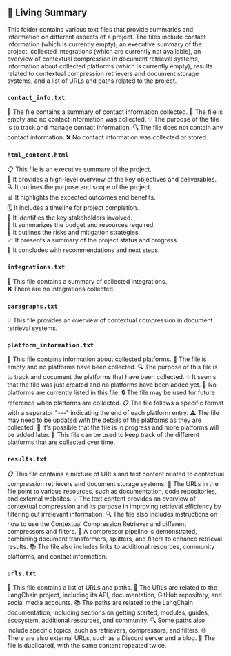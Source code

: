 

<!-- Living README Summary -->
## 🌳 Living Summary

This folder contains various text files that provide summaries and information on different aspects of a project. The files include contact information (which is currently empty), an executive summary of the project, collected integrations (which are currently not available), an overview of contextual compression in document retrieval systems, information about collected platforms (which is currently empty), results related to contextual compression retrievers and document storage systems, and a list of URLs and paths related to the project.


### `contact_info.txt`

📄 The file contains a summary of contact information collected.
📝 The file is empty and no contact information was collected.
💡 The purpose of the file is to track and manage contact information.
🔍 The file does not contain any contact information.
❌ No contact information was collected or stored.


### `html_content.html`

📋 This file is an executive summary of the project.     
📝 It provides a high-level overview of the key objectives and deliverables.     
🔍 It outlines the purpose and scope of the project.     
📊 It highlights the expected outcomes and benefits.     
🗓️ It includes a timeline for project completion.     
👥 It identifies the key stakeholders involved.     
💼 It summarizes the budget and resources required.     
📑 It outlines the risks and mitigation strategies.     
📈 It presents a summary of the project status and progress.     
📝 It concludes with recommendations and next steps.     


### `integrations.txt`

📝 This file contains a summary of collected integrations.     
❌ There are no integrations collected.


### `paragraphs.txt`

💡 This file provides an overview of contextual compression in document retrieval systems.


### `platform_information.txt`

📄 This file contains information about collected platforms.
📌 The file is empty and no platforms have been collected.
🔍 The purpose of this file is to track and document the platforms that have been collected.
💡 It seems that the file was just created and no platforms have been added yet.
🚫 No platforms are currently listed in this file.
🔒 The file may be used for future reference when platforms are collected.
📋 The file follows a specific format with a separator "---" indicating the end of each platform entry.
⚠️ The file may need to be updated with the details of the platforms as they are collected.
💭 It's possible that the file is in progress and more platforms will be added later.
📝 This file can be used to keep track of the different platforms that are collected over time.


### `results.txt`

📋 This file contains a mixture of URLs and text content related to contextual compression retrievers and document storage systems.
🔗 The URLs in the file point to various resources, such as documentation, code repositories, and external websites.
💡 The text content provides an overview of contextual compression and its purpose in improving retrieval efficiency by filtering out irrelevant information.
🔍 The file also includes instructions on how to use the Contextual Compression Retriever and different compressors and filters.
📑 A compressor pipeline is demonstrated, combining document transformers, splitters, and filters to enhance retrieval results.
📚 The file also includes links to additional resources, community platforms, and contact information.



### `urls.txt`

📄 This file contains a list of URLs and paths. 
🔗 The URLs are related to the LangChain project, including its API, documentation, GitHub repository, and social media accounts. 
📚 The paths are related to the LangChain documentation, including sections on getting started, modules, guides, ecosystem, additional resources, and community. 
🔍 Some paths also include specific topics, such as retrievers, compressors, and filters. 
🌐 There are also external URLs, such as a Discord server and a blog. 
📃 The file is duplicated, with the same content repeated twice.

<!-- Living README Summary -->